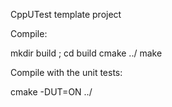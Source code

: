 CppUTest template project

Compile:

mkdir build ; cd build
cmake ../
make

Compile with the unit tests:

cmake -DUT=ON ../
